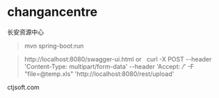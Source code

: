 # changancentre
长安资源中心

>mvn spring-boot:run

>http://localhost:8080/swagger-ui.html
or  
>curl -X POST --header 'Content-Type: multipart/form-data' --header 'Accept: */*' -F "file=@temp.xls" 'http://localhost:8080/rest/upload'

ctjsoft.com
